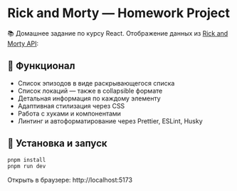 # Rick and Morty — Homework Project

📚 Домашнее задание по курсу React.
Отображение данных из [Rick and Morty API](https://rickandmortyapi.com/):

## 🔧 Функционал

- Список эпизодов в виде раскрывающегося списка
- Список локаций — также в collapsible формате
- Детальная информация по каждому элементу
- Адаптивная стилизация через CSS
- Работа с хуками и компонентами
- Линтинг и автоформатирование через Prettier, ESLint, Husky

## 🚀 Установка и запуск

```bash
pnpm install
pnpm run dev
```
Открыть в браузере: http://localhost:5173

